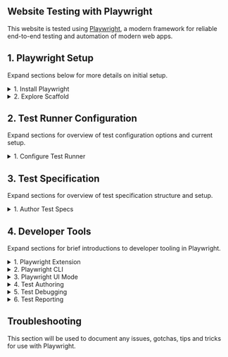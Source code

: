 ## Website Testing with Playwright

This website is tested using [Playwright](https://playwright.dev/), a modern framework for reliable end-to-end testing and automation of modern web apps.


## 1. Playwright Setup

Expand sections below for more details on initial setup.

<details>
<summary> 1. Install Playwright </summary>

To get started with Playwright, you can pick one of two options:
 - Use the [commandline](https://playwright.dev/docs/test-components#step-1-install-playwright-test-for-components-for-your-respective-framework)
 - Use the [VS Code extension](https://playwright.dev/docs/getting-started-vscode).

 We'll use the first option here for completeness, but will rely primarily on the second for all authoring, running, and debugging actions. Please [install the Playwright extension for VS Code](https://marketplace.visualstudio.com/items?itemName=ms-playwright.playwright) if you have not already done so.

Here's how we installed Playwright:
```bash
# Use valid Node.js environment
$ nvm use --lts
Now using node v18.17.0 (npm v9.6.7)

# Check current Playwright stable release
$ npx playwright --version
Version 1.36.2

# Initialize Playwright setup in website/
# Use defaults for all questions asked during install
$ cd packages/docs/website
$ npm init playwright@latest
Need to install the following packages:
  create-playwright@1.17.128
Ok to proceed? (y) 

Getting started with writing end-to-end tests with Playwright:
Initializing project in '.'
✔ Do you want to use TypeScript or JavaScript? · TypeScript
✔ Where to put your end-to-end tests? · tests
✔ Add a GitHub Actions workflow? (y/N) · false
✔ Install Playwright browsers (can be done manually via 'npx playwright install')? (Y/n) · true
..
..

Happy hacking! 🎭
```
</details>

<details>
<summary> 2. Explore Scaffold </summary>

_What did this do? Here are the main file changes:_

1. Updated website/.gitignore to ignore the following if present
    - test-results/, playwright-report/, playwright/.cache 
2. Updated website/package.json and website/package-lock.json
    - Added @playwright/test dependencies and version ^1.36.2
3. Added the playwright configuration file
    - See `playwright.config.ts`
4. Added  playwright test specification starter & demo files
    - Starter: `tests/example.spec.ts`
    - Demo: `tests-examples\demo-todo-app.spec.ts`

We'll primarily focus on the configuration file and test specifications in the `tests/` folder. 
 - Add `/tests-examples` to `website/.gitignore`. This lets us explore and use it for understanding initially, but not commit it to repo for long term.
 -  Rename `example.spec.ts` to `website.spec.ts`. This is our core test spec.

Let's validate that Playwright was setup correctly. We can walk through the commands recommended in the setup output:

```bash
# -- set current working directory as website/
$ cd website/

# Run end-to-end tests
$ npx playwright test
Running 6 tests using 6 workers
...

# Open last report
$ npx playwright show-report
Serving HTML report at http://localhost:9323. Press Ctrl+C to quit.

# Starts the interactive UI mode.
# This launches a Trace Viewer like window for live test results
$ npx playwright test --ui   

# Runs the tests only on Desktop Chrome.
$ npx playwright test --project=chromium
Running 2 tests using 2 workers
...
    
# Runs the tests in a specific file.
# File must be in the subtree of `testDir` folder specified in config
# Ex: the command below looks for tests/*/website.spec.ts 
$ npx playwright test website
Running 6 tests using 6 workers
...
    
# Runs the tests in debug mode.
# This launches headless browser with a Playwright Inspector window beside it
$ npx playwright test --debug    
Running 6 tests using 1 worker
...
```

Note that running tests will create two directories that are .gitignored.
 -  `test-results/` = contain artifacts generated by tests
 -  `playwright-report/` = contains artifacts generated by html-reporter

Later, we'll switch to doing these actions using VS Code extensions. And we can configure the folder locations and other parameters via the CLI or config file.

</details>


## 2. Test Runner Configuration

Expand sections for overview of test configuration options and current setup.

<details>
<summary> 1. Configure Test Runner </summary>
</details>

## 3. Test Specification

Expand sections for overview of test specification structure and setup.

<details>
<summary> 1. Author Test Specs </summary>
</details>

## 4. Developer Tools

Expand sections for brief introductions to developer tooling in Playwright.

<details>
<summary> 1. Playwright Extension </summary>
</details>

<details>
<summary> 2. Playwright CLI </summary>
</details>

<details>
<summary> 3. Playwright UI Mode </summary>
</details>

<details>
<summary> 4. Test Authoring </summary>
</details>

<details>
<summary> 5. Test Debugging </summary>
</details>

<details>
<summary> 6. Test Reporting </summary>
</details>


## Troubleshooting

This section will be used to document any issues, gotchas, tips and tricks for use with Playwright.

